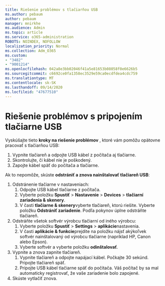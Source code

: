 ```yaml
---
title: Riešenie problémov s tlačiarňou USB
ms.author: pebaum
author: pebaum
manager: mnirkhe
ms.audience: Admin
ms.topic: article
ms.service: o365-administration
ROBOTS: NOINDEX, NOFOLLOW
localization_priority: Normal
ms.collection: Adm_O365
ms.custom:
- "3482"
- "9001214"
ms.openlocfilehash: 042a8e3bb02046f41a5e81653b08058f0e6626b5
ms.sourcegitcommit: c6692ce0fa1358ec3529e59ca0ecdfdea4cdc759
ms.translationtype: MT
ms.contentlocale: sk-SK
ms.lasthandoff: 09/14/2020
ms.locfileid: "47677510"
---
```

# <a name="fix-usb-printer-connection-issues"></a>Riešenie problémov s pripojením tlačiarne USB

Vyskúšajte tieto **kroky na riešenie problémov** , ktoré vám pomôžu opätovne pracovať s tlačiarňou USB:

1. Vypnite tlačiareň a odpojte USB kábel z počítača aj tlačiarne.
2. Skontrolujte, či kábel nie je poškodený.
3. Zapojte kábel späť do počítača a tlačiarne.

Ak to nepomôže, skúste **odstrániť a znova nainštalovať tlačiareň USB**:

1. Odstránenie tlačiarne v nastaveniach:
    1. Odpojte USB kábel tlačiarne z počítača.
    2. Vyberte položku **Spustiť**  >  **Nastavenie**  >  **Devices**  >  **tlačiarní zariadenia & skenery**.
    3. V časti **tlačiarne & skenery**vyberte tlačiareň, ktorú riešite. Vyberte položku **Odstrániť zariadenie**. Podľa pokynov úplne odstráňte tlačiareň.
2. Odstráňte všetok softvér výrobcu tlačiarní od iného výrobcu:
    1. Vyberte položku **Spustiť**  >  **Settings**  >  **aplikácie**nastavenia.
    2. V časti **aplikácie & funkcie**prejdite na položku nájsť akýkoľvek softvér nainštalovaný od výrobcu tlačiarne (napríklad HP, Canon alebo Epson).
    3. Vyberte softvér a vyberte položku **odinštalovať**.
3. Vypnite a znova zapnite tlačiareň.<br>
    1. Vypnite tlačiareň a odpojte napájací kábel. Počkajte 30 sekúnd. Pripojte tlačiareň späť.
    2. Pripojte USB kábel tlačiarne späť do počítača. Váš počítač by sa mal automaticky registrovať, že vaše zariadenie bolo zapojené.
4. Skúste vytlačiť znova.